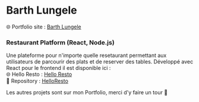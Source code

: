# Barth Lungele
🌐 Portfolio site : [Barth Lungele](https://barthlungele.com) 

### Restaurant Platform (React, Node.js)

Une plateforme pour n'importe quelle resetaurant permettant aux utilisateurs de parcourir des plats et de reserver des tables. Développé avec React pour le frontend
il est disponible ici :  
🌐 Hello Resto : [Hello Resto](https://helloresto.netlify.app)  
📘 Repository : [HelloResto](https://github.com/AxeBart/helloresto)  

Les autres projets sont sur mon Portfolio, merci d'y faire un tour 🙂  
